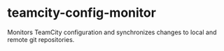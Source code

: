 teamcity-config-monitor
=======================

Monitors TeamCity configuration and synchronizes changes to local and remote git repositories. 
